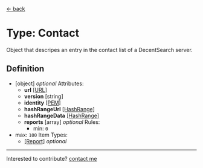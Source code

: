 [← back](./)

# Type: Contact

Object that descripes an entry in the contact list of a DecentSearch server.

## Definition

- [object] *optional*
  Attributes:
  - **url** [[URL]](./types/url) 
  - **version** [string] 
  - **identity** [[PEM]](./types/pem) 
  - **hashRangeUrl** [[HashRange]](./types/hashrange) 
  - **hashRangeData** [[HashRange]](./types/hashrange) 
  - **reports** [array] *optional*
    Rules:
      - min: `0`      
- max: `100`
    Item Types:
    - [[Report]](./types/report) *optional*



---
Interested to contribute? [contact me](mailto:dustin@commit.international)
